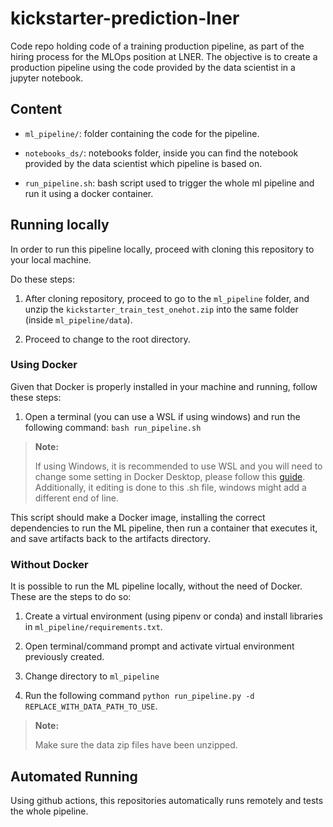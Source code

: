 # kickstarter-prediction-lner

Code repo holding code of a training production pipeline, as part of the hiring process for the MLOps position at LNER. The objective is to create a production pipeline using the code provided by the data scientist in a jupyter notebook.

## Content

- `ml_pipeline/`: folder containing the code for the pipeline.

- `notebooks_ds/`: notebooks folder, inside you can find the notebook provided by the data scientist which pipeline is based on.

- `run_pipeline.sh`: bash script used to trigger the whole ml pipeline and run it using a docker container.

## Running locally

In order to run this pipeline locally, proceed with cloning this repository to your local machine.

Do these steps:

1. After cloning repository, proceed to go to the `ml_pipeline` folder, and unzip the `kickstarter_train_test_onehot.zip` into the same folder (inside `ml_pipeline/data`).

2. Proceed to change to the root directory.

### Using Docker

Given that Docker is properly installed in your machine and running, follow these steps:

1. Open a terminal (you can use a WSL if using windows) and run the following command: `bash run_pipeline.sh`

>**Note:**
>
>If using Windows, it is recommended to use WSL and you will need to change some setting in Docker Desktop, please follow this [guide](https://docs.docker.com/desktop/windows/wsl/). Additionally, it editing is done to this .sh file, windows might add a different end of line.

This script should make a Docker image, installing the correct dependencies to run the ML pipeline, then run a container that executes it, and save artifacts back to the artifacts directory.

### Without Docker

It is possible to run the ML pipeline locally, without the need of Docker. These are the steps to do so:

1. Create a virtual environment (using pipenv or conda) and install libraries in `ml_pipeline/requirements.txt`.

2. Open terminal/command prompt and activate virtual environment previously created.

3. Change directory to `ml_pipeline`

4. Run the following command `python run_pipeline.py -d REPLACE_WITH_DATA_PATH_TO_USE`.

>**Note:**
>
>Make sure the data zip files have been unzipped.

## Automated Running

Using github actions, this repositories automatically runs remotely and tests the whole pipeline.
